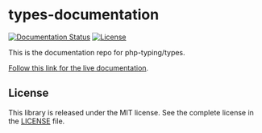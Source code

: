 # types-documentation

[![Documentation Status][documentation shield]][documentation link]
[![License][license shield]][packagist page]

This is the documentation repo for php-typing/types.

[Follow this link for the live documentation][documentation link].

## License
This library is released under the MIT license. See the complete license in the [LICENSE](docs/license.md) file.

[license shield]: https://img.shields.io/github/license/PhpTyping/types?style=flat-square
[packagist page]: https://packagist.org/packages/typing/types
[documentation shield]: https://readthedocs.org/projects/php-types/badge/?version=latest&style=flat-square
[documentation link]: https://php-types.readthedocs.io/en/latest/?badge=latest
